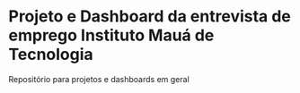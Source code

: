 # Projeto e Dashboard da entrevista de emprego Instituto Mauá de Tecnologia
Repositório para projetos e dashboards em geral
